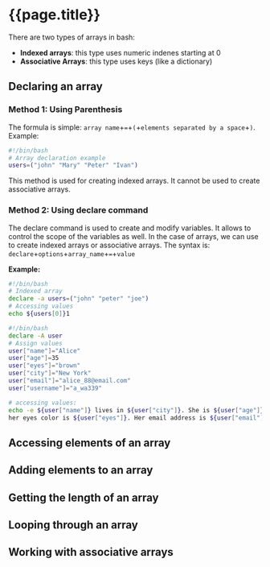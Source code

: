# {{page.title}}

There are two types of arrays in bash:
* **Indexed arrays**: this type uses numeric indenes starting at 0
* **Associative Arrays**: this type uses keys (like a dictionary)

## Declaring an array
### Method 1: Using Parenthesis
The formula is simple: `array name`+`=`+`(`+`elements separated by a space`+`)`. Example:

```bash
#!/bin/bash
# Array declaration example
users=("john" "Mary" "Peter" "Ivan")
```

This method is used for creating indexed arrays. It cannot be used to create associative arrays.

### Method 2: Using declare command

The declare command is used to create and modify variables. It allows to control the scope of the variables as well. In the case of arrays, we can use to create indexed arrays or associative arrays. The syntax is:
<br>`declare`+`options`+`array_name`+`=`+`value`

**Example:**

```bash
#!/bin/bash
# Indexed array
declare -a users=("john" "peter" "joe")
# Accessing values
echo ${users[0]}1
```

```bash
#!/bin/bash
declare -A user
# Assign values
user["name"]="Alice"
user["age"]=35
user["eyes"]="brown"
user["city"]="New York"
user["email"]="alice_88@email.com"
user["username"]="a_wa339"

# accessing values:
echo -e ${user["name"]} lives in ${user["city"]}. She is ${user["age"]} years old \
her eyes color is ${user["eyes"]}. Her email address is ${user["email"]}.
```

## Accessing elements of an array



## Adding elements to an array

## Getting the length of an array

## Looping through an array

## Working with associative arrays

